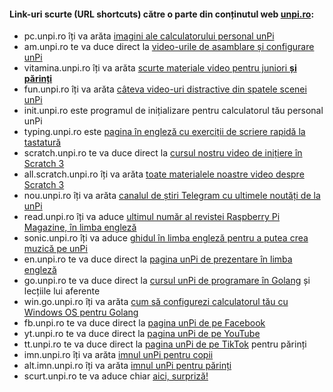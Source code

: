 #### Link-uri scurte (URL shortcuts) către o parte din conținutul web [unpi.ro](https://www.unpi.ro):

- pc.unpi.ro îți va arăta [imagini ale calculatorului personal unPi](https://start.unpi.ro/spec/pc/)
- am.unpi.ro te va duce direct la [video-urile de asamblare și configurare unPi](https://vimeo.com/showcase/5901082)
- vitamina.unpi.ro îți va arăta [scurte materiale video pentru juniori **și părinți**](https://vimeo.com/channels/1698977)
- fun.unpi.ro îți va arăta [câteva video-uri distractive din spatele scenei unPi](https://vimeo.com/channels/1536180)
- init.unpi.ro este programul de inițializare pentru calculatorul tău personal unPi
- typing.unpi.ro este [pagina în engleză cu exerciții de scriere rapidă la tastatură](https://www.typing.com/student/lessons)
- scratch.unpi.ro te va duce direct la [cursul nostru video de inițiere în Scratch 3](https://vimeo.com/showcase/6997928)
- all.scratch.unpi.ro îți va arăta [toate materialele noastre video despre Scratch 3](https://vimeo.com/showcase/6997928)
- nou.unpi.ro îți va arăta [canalul de știri Telegram cu ultimele noutăți de la unPi](https://t.me/s/unPi_ro)
- read.unpi.ro îți va aduce [ultimul număr al revistei Raspberry Pi Magazine, în limba engleză](https://magpi.raspberrypi.org/)
- sonic.unpi.ro îți va aduce [ghidul în limba engleză pentru a putea crea muzică pe unPi](http://sonic.unpi.ro)
- en.unpi.ro te va duce direct la [pagina unPi de prezentare în limba engleză](https://start.unpi.ro/english/)
- go.unpi.ro te va duce direct la [cursul unPi de programare în Golang](https://go.unpi.ro) și lecțiile lui aferente
- win.go.unpi.ro îți va arăta [cum să configurezi calculatorul tău cu Windows OS pentru Golang](https://go.unpi.ro/pregatire/windows/)
- fb.unpi.ro te va duce direct la [pagina unPi de pe Facebook](https://www.facebook.com/unpi.ro/)
- yt.unpi.ro te va duce direct la [pagina unPi de pe YouTube](https://www.youtube.com/channel/UCx8Wbav9IpSQk-vmaw55bOA/)
- tt.unpi.ro te va duce direct la [pagina unPi de pe TikTok](https://www.tiktok.com/@unpi.ro) pentru părinți
- imn.unpi.ro îți va arăta [imnul unPi pentru copii](https://www.youtube.com/embed/-9UtQwq6oEw?autoplay=1)
- alt.imn.unpi.ro îți va arăta [imnul unPi pentru părinți](https://www.youtube.com/embed/CDrsYEG7Tdk?autoplay=1)
- scurt.unpi.ro te va aduce chiar [aici, surpriză!](https://start.unpi.ro/status/scurt/)
